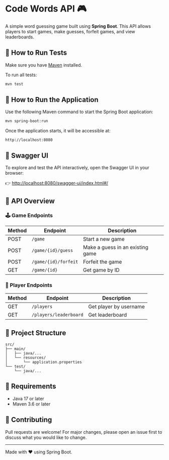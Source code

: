 # Code Words API 🎮

A simple word guessing game built using **Spring Boot**. This API allows players to start games, make guesses, forfeit games, and view leaderboards.

## 🧪 How to Run Tests

Make sure you have [Maven](https://maven.apache.org/) installed.

To run all tests:

```bash
mvn test
```

## 🚀 How to Run the Application

Use the following Maven command to start the Spring Boot application:

```bash
mvn spring-boot:run
```

Once the application starts, it will be accessible at:

```
http://localhost:8080
```

## 📘 Swagger UI

To explore and test the API interactively, open the Swagger UI in your browser:

👉 [http://localhost:8080/swagger-ui/index.html#/](http://localhost:8080/swagger-ui/index.html#/)

## 🎯 API Overview

### 🕹 Game Endpoints

| Method | Endpoint                    | Description                          |
|--------|-----------------------------|--------------------------------------|
| POST   | `/game`                     | Start a new game                     |
| POST   | `/game/{id}/guess`          | Make a guess in an existing game     |
| POST   | `/game/{id}/forfeit`        | Forfeit the game                     |
| GET    | `/game/{id}`                | Get game by ID                       |

### 👤 Player Endpoints

| Method | Endpoint                        | Description               |
|--------|----------------------------------|---------------------------|
| GET    | `/players`                      | Get player by username    |
| GET    | `/players/leaderboard`         | Get leaderboard           |

## 📂 Project Structure

```
src/
├── main/
│   ├── java/...
│   └── resources/
│       └── application.properties
└── test/
    └── java/...
```

## 🔧 Requirements

- Java 17 or later
- Maven 3.6 or later

## 🤝 Contributing

Pull requests are welcome! For major changes, please open an issue first to discuss what you would like to change.

---

Made with ❤️ using Spring Boot.
